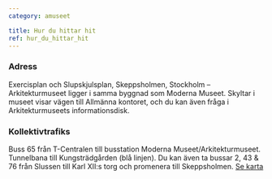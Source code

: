 ```yaml
---
category: amuseet

title: Hur du hittar hit
ref: hur_du_hittar_hit
---
```


### Adress
Exercisplan och Slupskjulsplan, Skeppsholmen, Stockholm – Arkitekturmuseet ligger i samma byggnad som Moderna Museet. Skyltar i museet visar vägen till Allmänna kontoret, och du kan även fråga i Arkitekturmuseets informationsdisk.  

### Kollektivtrafiks 
Buss 65 från T-Centralen till busstation Moderna Museet/Arkitekturmuseet. Tunnelbana till Kungsträdgården (blå linjen). Du kan även ta bussar 2, 43 & 76 från Slussen till Karl XII:s torg och promenera till Skeppsholmen. [Se karta](http://kartor.eniro.se/m/9emKy)